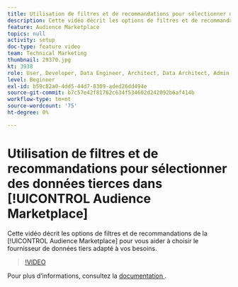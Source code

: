 ```yaml
---
title: Utilisation de filtres et de recommandations pour sélectionner des données tierces dans Audience Marketplace
description: Cette vidéo décrit les options de filtres et de recommandations d’Audience Marketplace pour vous aider à choisir le fournisseur de données tiers adapté à vos besoins.
feature: Audience Marketplace
topics: null
activity: setup
doc-type: feature video
team: Technical Marketing
thumbnail: 29370.jpg
kt: 3938
role: User, Developer, Data Engineer, Architect, Data Architect, Admin, Leader
level: Beginner
exl-id: b59c82a0-4dd5-44d7-8309-aded26dd494e
source-git-commit: b7c57e42f81762c634f534602d242092b6af414b
workflow-type: tm+mt
source-wordcount: '75'
ht-degree: 0%

---
```


# Utilisation de filtres et de recommandations pour sélectionner des données tierces dans [!UICONTROL Audience Marketplace]

Cette vidéo décrit les options de filtres et de recommandations de la [!UICONTROL Audience Marketplace] pour vous aider à choisir le fournisseur de données tiers adapté à vos besoins.

>[!VIDEO](https://video.tv.adobe.com/v/29370/?quality=12)

Pour plus d’informations, consultez la [ documentation ](https://experienceleague.adobe.com/docs/audience-manager/user-guide/features/audience-marketplace/audience-marketplace-for-data-buyers/marketplace-data-buyers.html?lang=fr).
